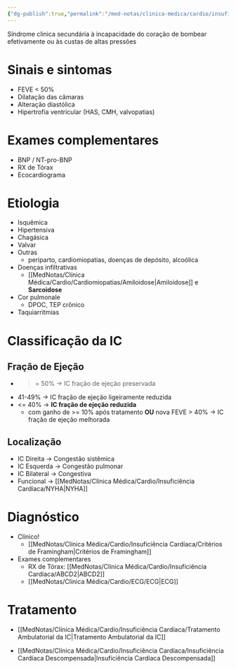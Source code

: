 ```yaml
---
{"dg-publish":true,"permalink":"/med-notas/clinica-medica/cardio/insuficiencia-cardiaca/insuficiencia-cardiaca/"}
---
```




Síndrome clinica secundária à incapacidade do coração de bombear efetivamente ou às custas de altas pressões

# Sinais e sintomas
-  FEVE < 50%
-  Dilatação das câmaras
- Alteração diastólica
- Hipertrofia ventricular (HAS, CMH, valvopatias)

# Exames complementares
- BNP / NT-pro-BNP
- RX de Tórax
- Ecocardiograma

# Etiologia
- Isquêmica
- Hipertensiva
- Chagásica
- Valvar
- Outras
	- periparto, cardiomiopatias, doenças de depósito, alcoólica
- Doenças infiltrativas
	-  [[MedNotas/Clínica Médica/Cardio/Cardiomiopatias/Amiloidose\|Amiloidose]] e **Sarcoidose**
- Cor pulmonale
	- DPOC, TEP crônico
-  Taquiarritmias

# Classificação da IC
## Fração de Ejeção
- >= 50% -> IC fração de ejeção preservada 
- 41-49% -> IC fração de ejeção ligeiramente reduzida
- <= 40% -> **IC fração de ejeção reduzida**
	- com ganho de >= 10% após tratamento **OU** nova FEVE > 40% -> IC fração de ejeção melhorada
## Localização
- IC Direita ->  Congestão sistêmica
- IC Esquerda -> Congestão pulmonar
- IC Bilateral ->  Congestiva
- Funcional -> [[MedNotas/Clínica Médica/Cardio/Insuficiência Cardíaca/NYHA\|NYHA]]


# Diagnóstico
- Clínico! 
	- [[MedNotas/Clínica Médica/Cardio/Insuficiência Cardíaca/Critérios de Framingham\|Critérios de Framingham]]
- Exames complementares
	- RX de Tórax: [[MedNotas/Clínica Médica/Cardio/Insuficiência Cardíaca/ABCD2\|ABCD2]]
	- [[MedNotas/Clínica Médica/Cardio/ECG/ECG\|ECG]]

# Tratamento
- [[MedNotas/Clínica Médica/Cardio/Insuficiência Cardíaca/Tratamento Ambulatorial da IC\|Tratamento Ambulatorial da IC]]

- [[MedNotas/Clínica Médica/Cardio/Insuficiência Cardíaca/Insuficiência Cardíaca Descompensada\|Insuficiência Cardíaca Descompensada]]

